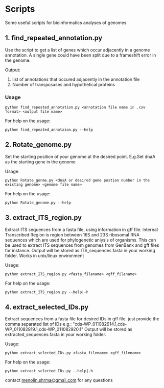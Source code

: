 # Scripts
Some useful scripts for bioinformatics analyses of genomes

## 1. find_repeated_annotation.py
Use the script to get a list of genes which occur adjacently in a genome annotation. A single gene could have been split due to a frameshift error in the genome. 

Output:
  1. list of annotations that occured adjacently in the annotation file
  2. Number of transposases and hypothetical proteins 

### Usage
```
python find_repeated_annotation.py <annotation file name in .csv format> <output file name>
```

For help on the usage:
```
python find_repeated_annotaion.py --help 
```

## 2. Rotate_genome.py
Set the starting position of your genome at the desired point. E.g.Set dnaA as the starting gene in the genome

Usage:
```
python Rotate_genme.py <dnaA or desired gene postion number in the existing genome> <genome file name>
```

For help on the usage:

```
python Rotate_genome.py --help

```
## 3. extract_ITS_region.py
Extract ITS sequences from a fasta file, using information in gff file. Internal Transcribed Region is region between 16S and 23S ribosomal RNA sequences which are used for phylogenetic anlysis of organisms. This can be used to extract ITS sequences from genomes from GenBank and gff files for instance.
Output will be stored as ITS_sequences.fasta in your working folder. Works in unix/linux environment

Usage:  
```
python extract_ITS_region.py <fasta_filename> <gff_filename>
```
For help on the usage:

```
python extract_ITS_region.py --help|-h
```

## 4. extract_selected_IDs.py
Extract sequences from a fasta file for desired IDs in gff file. just provide the comma separated list of IDs e.g.: "cds-WP_011082914.1,cds-WP_011082919.1,cds-WP_011082920.1"
Output will be stored as extracted_sequences.fasta in your working folder.

Usage:  
```
python extract_selected_IDs.py <fasta_filename> <gff_filename>
```
For help on the usage:

```
python extract_selected_IDs.py --help|-h
```


contact menolin.shrma@gmail.com for any questions 
